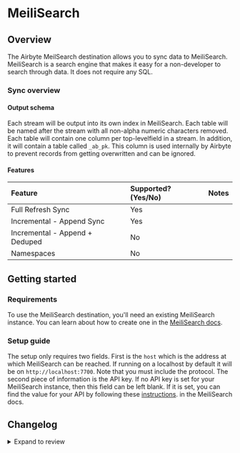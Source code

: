 # MeiliSearch

## Overview

The Airbyte MeilSearch destination allows you to sync data to MeiliSearch. MeiliSearch is a search
engine that makes it easy for a non-developer to search through data. It does not require any SQL.

### Sync overview

#### Output schema

Each stream will be output into its own index in MeiliSearch. Each table will be named after the
stream with all non-alpha numeric characters removed. Each table will contain one column per
top-levelfield in a stream. In addition, it will contain a table called `_ab_pk`. This column is
used internally by Airbyte to prevent records from getting overwritten and can be ignored.

#### Features

| Feature                        | Supported?\(Yes/No\) | Notes |
| :----------------------------- | :------------------- | :---- |
| Full Refresh Sync              | Yes                  |       |
| Incremental - Append Sync      | Yes                  |       |
| Incremental - Append + Deduped | No                   |       |
| Namespaces                     | No                   |       |

## Getting started

### Requirements

To use the MeiliSearch destination, you'll need an existing MeiliSearch instance. You can learn
about how to create one in the
[MeiliSearch docs](https://www.meilisearch.com/docs/learn/getting_started/installation).

### Setup guide

The setup only requires two fields. First is the `host` which is the address at which MeiliSearch
can be reached. If running on a localhost by default it will be on `http://localhost:7700`. Note
that you must include the protocol. The second piece of information is the API key. If no API key is
set for your MeiliSearch instance, then this field can be left blank. If it is set, you can find the
value for your API by following these
[instructions](https://docs.meilisearch.com/reference/features/authentication.html#master-key). in
the MeiliSearch docs.

## Changelog

<details>
  <summary>Expand to review</summary>

| Version | Date       | Pull Request                                              | Subject                                                |
| :------ | :--------- | :-------------------------------------------------------- | :----------------------------------------------------- |
| 1.0.26 | 2025-07-12 | [60622](https://github.com/airbytehq/airbyte/pull/60622) | Update dependencies |
| 1.0.25 | 2025-05-10 | [59837](https://github.com/airbytehq/airbyte/pull/59837) | Update dependencies |
| 1.0.24 | 2025-05-03 | [59302](https://github.com/airbytehq/airbyte/pull/59302) | Update dependencies |
| 1.0.23 | 2025-04-26 | [58742](https://github.com/airbytehq/airbyte/pull/58742) | Update dependencies |
| 1.0.22 | 2025-04-12 | [57603](https://github.com/airbytehq/airbyte/pull/57603) | Update dependencies |
| 1.0.21 | 2025-04-05 | [57137](https://github.com/airbytehq/airbyte/pull/57137) | Update dependencies |
| 1.0.20 | 2025-03-29 | [56616](https://github.com/airbytehq/airbyte/pull/56616) | Update dependencies |
| 1.0.19 | 2025-03-22 | [56153](https://github.com/airbytehq/airbyte/pull/56153) | Update dependencies |
| 1.0.18 | 2025-03-08 | [55372](https://github.com/airbytehq/airbyte/pull/55372) | Update dependencies |
| 1.0.17 | 2025-03-01 | [54896](https://github.com/airbytehq/airbyte/pull/54896) | Update dependencies |
| 1.0.16 | 2025-02-22 | [54221](https://github.com/airbytehq/airbyte/pull/54221) | Update dependencies |
| 1.0.15 | 2025-02-15 | [53896](https://github.com/airbytehq/airbyte/pull/53896) | Update dependencies |
| 1.0.14 | 2025-02-01 | [52876](https://github.com/airbytehq/airbyte/pull/52876) | Update dependencies |
| 1.0.13 | 2025-01-25 | [52206](https://github.com/airbytehq/airbyte/pull/52206) | Update dependencies |
| 1.0.12 | 2025-01-11 | [51270](https://github.com/airbytehq/airbyte/pull/51270) | Update dependencies |
| 1.0.11 | 2025-01-04 | [50909](https://github.com/airbytehq/airbyte/pull/50909) | Update dependencies |
| 1.0.10 | 2024-12-28 | [50460](https://github.com/airbytehq/airbyte/pull/50460) | Update dependencies |
| 1.0.9 | 2024-12-21 | [50196](https://github.com/airbytehq/airbyte/pull/50196) | Update dependencies |
| 1.0.8 | 2024-12-14 | [49550](https://github.com/airbytehq/airbyte/pull/49550) | Update dependencies |
| 1.0.7 | 2024-12-11 | [49021](https://github.com/airbytehq/airbyte/pull/49021) | Starting with this version, the Docker image is now rootless. Please note that this and future versions will not be compatible with Airbyte versions earlier than 0.64 |
| 1.0.6 | 2024-11-04 | [48207](https://github.com/airbytehq/airbyte/pull/48207) | Update dependencies |
| 1.0.5 | 2024-10-29 | [47889](https://github.com/airbytehq/airbyte/pull/47889) | Update dependencies |
| 1.0.4 | 2024-10-28 | [47646](https://github.com/airbytehq/airbyte/pull/47646) | Update dependencies |
| 1.0.3   | 2024-07-08 | [#TODO](https://github.com/airbytehq/airbyte/pull/TODO) | Switching to Poetry and base image                                   |
| 1.0.2   | 2024-03-05 | [#35838](https://github.com/airbytehq/airbyte/pull/35838) | Un-archive connector                                   |
| 1.0.1   | 2023-12-19 | [27692](https://github.com/airbytehq/airbyte/pull/27692)  | Fix incomplete data indexing                           |
| 1.0.0   | 2022-10-26 | [18036](https://github.com/airbytehq/airbyte/pull/18036)  | Migrate MeiliSearch to Python CDK                      |
| 0.2.13  | 2022-06-17 | [13864](https://github.com/airbytehq/airbyte/pull/13864)  | Updated stacktrace format for any trace message errors |
| 0.2.12  | 2022-02-14 | [10256](https://github.com/airbytehq/airbyte/pull/10256)  | Add `-XX:+ExitOnOutOfMemoryError` JVM option           |
| 0.2.11  | 2021-12-28 | [9156](https://github.com/airbytehq/airbyte/pull/9156)    | Update connector fields title/description              |

</details>
